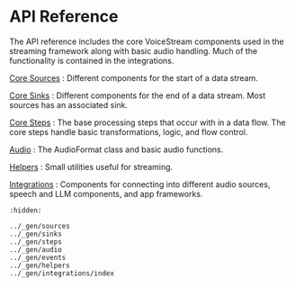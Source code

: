 # API Reference

The API reference includes the core VoiceStream components used in the streaming framework along with basic audio handling.
Much of the functionality is contained in the integrations.

[Core Sources](../_gen/sources)
:  Different components for the start of a data stream.

[Core Sinks](../_gen/sinks)
:  Different components for the end of a data stream.  Most sources has an associated sink.

[Core Steps](../_gen/steps)
:  The base processing steps that occur with in a data flow.  The core steps handle basic transformations, logic, and flow control. 

[Audio](../_gen/audio)
:  The AudioFormat class and basic audio functions.

[Helpers](../_gen/helpers)
:  Small utilities useful for streaming.

[Integrations](../_gen/integrations/index)
:  Components for connecting into different audio sources, speech and LLM components, and app frameworks.


```{toctree}
:hidden:

../_gen/sources
../_gen/sinks
../_gen/steps
../_gen/audio
../_gen/events
../_gen/helpers
../_gen/integrations/index
```


